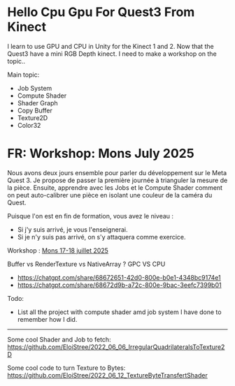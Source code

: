 # Hello Cpu Gpu For Quest3 From Kinect
I learn to use GPU and CPU in Unity for the Kinect 1 and 2. Now that the Quest3 have a mini RGB Depth kinect. I need to make a workshop on the topic..


Main topic:
- Job System
- Compute Shader
- Shader Graph
- Copy Buffer
- Texture2D
- Color32


# FR: Workshop: Mons July 2025


Nous avons deux jours ensemble pour parler du développement sur le Meta Quest 3. Je propose de passer la première journée à trianguler la mesure de la pièce. Ensuite, apprendre avec les Jobs et le Compute Shader comment on peut auto-calibrer une pièce en isolant une couleur de la caméra du Quest.

Puisque l'on est en fin de formation, vous avez le niveau :

- Si j'y suis arrivé, je vous l'enseignerai.
- Si je n'y suis pas arrivé, on s'y attaquera comme exercice.

Workshop : [Mons 17-18 juillet 2025](https://github.com/EloiStree/HelloCpuGpuForQuest3FromKinect/tree/main/MonsJuly2025)




Buffer vs RenderTexture vs NativeArray<Color32> ? GPC VS CPU
- https://chatgpt.com/share/68672651-42d0-800e-b0e1-4348bc9174e1
- https://chatgpt.com/share/68672d9b-a72c-800e-9bac-3eefc7399b01

Todo:
- List all the project with compute shader amd job system I have done to remember how I did.



----------------

Some cool Shader and Job to fetch:  
https://github.com/EloiStree/2022_06_06_IrregularQuadrilateralsToTexture2D  


Some cool code to turn Texture to Bytes:    
https://github.com/EloiStree/2022_06_12_TextureByteTransfertShader  

